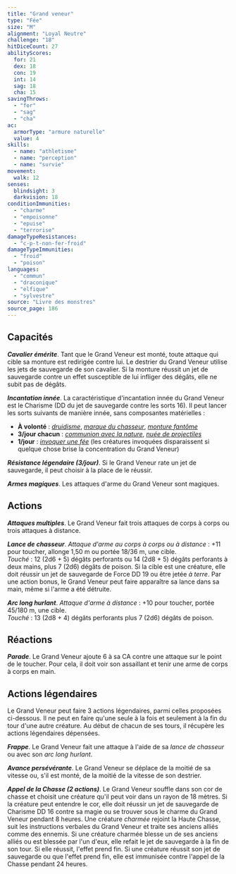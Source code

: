 ```yaml
---
title: "Grand veneur"
type: "Fée"
size: "M"
alignment: "Loyal Neutre"
challenge: "18"
hitDiceCount: 27
abilityScores:
  for: 21
  dex: 18
  con: 19
  int: 14
  sag: 18
  cha: 15
savingThrows:
  - "for"
  - "sag"
  - "cha"
ac:
  armorType: "armure naturelle"
  value: 4
skills:
  - name: "athletisme"
  - name: "perception"
  - name: "survie"
movement:
  walk: 12
senses:
  blindsight: 3
  darkvision: 18
conditionImmunities:
  - "charme"
  - "empoisonne"
  - "epuise"
  - "terrorise"
damageTypeResistances:
  - "c-p-t-non-fer-froid"
damageTypeImmunities:
  - "froid"
  - "poison"
languages:
  - "commun"
  - "draconique"
  - "elfique"
  - "sylvestre"
source: "Livre des monstres"
source_page: 186
---
```

## Capacités
_**Cavalier émérite**_. Tant que le Grand Veneur est monté, toute attaque qui cible sa monture est redirigée contre lui. Le destrier du Grand Veneur utilise les jets de sauvegarde de son cavalier. Si la monture réussit un jet de sauvegarde contre un effet susceptible de lui infliger des dégâts, elle ne subit pas de dégâts.

_**Incantation innée**_. La caractéristique d'incantation innée du Grand Veneur est le Charisme (DD du jet de sauvegarde contre les sorts 16). Il peut lancer les sorts suivants de manière innée, sans composantes matérielles :
* **À volonté** : [_druidisme_](/grimoire/druidisme/), [_marque du chasseur_](/grimoire/marque-du-chasseur/), [_monture fantôme_](/grimoire/monture-fantome/)
* **3/jour chacun** : [_communion avec la nature_](/grimoire/communion-avec-la-nature/), [_nuée de projectiles_](/grimoire/nuee-de-projectiles/)
* **1/jour** : [_invoquer une fée_](/grimoire/invoquer-une-fee/) (les créatures invoquées disparaissent si quelque chose brise la concentration du Grand Veneur)

_**Résistance légendaire (3/jour)**_. Si le Grand Veneur rate un jet de sauvegarde, il peut choisir à la place de le réussir.

_**Armes magiques**_. Les attaques d'arme du Grand Veneur sont magiques.

## Actions
_**Attaques multiples**_. Le Grand Veneur fait trois attaques de corps à corps ou trois attaques à distance.

_**Lance de chasseur**_. _Attaque d'arme au corps à corps ou à distance_ : +11 pour toucher, allonge 1,50 m ou portée 18/36 m, une cible.  
_Touché_ : 12 (2d6 + 5) dégâts perforants ou 14 (2d8 + 5) dégâts perforants à deux mains, plus 7 (2d6) dégâts de poison. Si la cible est une créature, elle doit réussir un jet de sauvegarde de Force DD 19 ou être jetée _à terre_. Par une action bonus, le Grand Veneur peut faire apparaître sa lance dans sa main, même si l'arme a été détruite.

_**Arc long hurlant**_. _Attaque d'arme à distance_ : +10 pour toucher, portée 45/180 m, une cible.  
_Touché_ : 13 (2d8 + 4) dégâts perforants plus 7 (2d6) dégâts de poison.

## Réactions
_**Parade**_. Le Grand Veneur ajoute 6 à sa CA contre une attaque sur le point de le toucher. Pour cela, il doit voir son assaillant et tenir une arme de corps à corps en main.

## Actions légendaires
Le Grand Veneur peut faire 3 actions légendaires, parmi celles proposées ci-dessous. Il ne peut en faire qu'une seule à la fois et seulement à la fin du tour d'une autre créature. Au début de chacun de ses tours, il récupère les actions légendaires dépensées.

_**Frappe**_. Le Grand Veneur fait une attaque à l'aide de sa _lance de chasseur_ ou avec son _arc long hurlant_.

_**Avance persévérante**_. Le Grand Veneur se déplace de la moitié de sa vitesse ou, s'il est monté, de la moitié de la vitesse de son destrier.

_**Appel de la Chasse (2 actions)**_. Le Grand Veneur souffle dans son cor de chasse et choisit une créature qu'il peut voir dans un rayon de 18 mètres. Si la créature peut entendre le cor, elle doit réussir un jet de sauvegarde de Charisme DD 16 contre sa magie ou se trouver sous le charme du Grand Veneur pendant 8 heures. Une créature _charmée_ rejoint la Haute Chasse, suit les instructions verbales du Grand Veneur et traite ses anciens alliés comme des ennemis. Si une créature charmée blesse un de ses anciens alliés ou est blessée par l'un d'eux, elle refait le jet de sauvegarde à la fin de son tour. Si elle réussit, l'effet prend fin. Si une créature réussit son jet de sauvegarde ou que l'effet prend fin, elle est immunisée contre l'appel de la Chasse pendant 24 heures.
